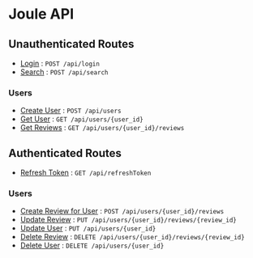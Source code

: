# Joule API


## Unauthenticated Routes

* [Login](doc/API/login.md) : `POST /api/login`
* [Search](doc/API/search.md) : `POST /api/search`

### Users

* [Create User](doc/API/users/create_user.md) : `POST /api/users`
* [Get User](doc/API/users/get_user.md) : `GET /api/users/{user_id}`
* [Get Reviews](doc/API/users/get_reviews.md) : `GET /api/users/{user_id}/reviews`


## Authenticated Routes

* [Refresh Token](doc/API/refresh_token.md) : `GET /api/refreshToken`

### Users

* [Create Review for User](doc/API/users/create_review.md) : `POST /api/users/{user_id}/reviews`
* [Update Review](doc/API/users/update_review.md) : `PUT /api/users/{user_id}/reviews/{review_id}`
* [Update User](doc/API/users/update_user.md) : `PUT /api/users/{user_id}`
* [Delete Review](doc/API/users/delete_review.md) : `DELETE /api/users/{user_id}/reviews/{review_id}`
* [Delete User](doc/API/users/delete_user.md) : `DELETE /api/users/{user_id}`